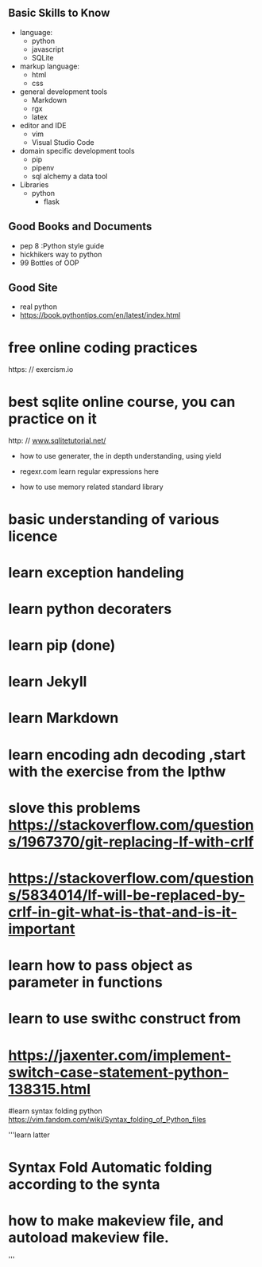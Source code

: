 
## **Basic Skills to Know**

* language:
  * python
  * javascript
  * SQLite
* markup language:
  * html
  * css
* general development tools
  * Markdown
  * rgx
  * latex
* editor and IDE
  * vim
  * Visual Studio Code
* domain specific development tools
  * pip
  * pipenv
  * sql alchemy    a data tool
* Libraries
  * python
    * flask


## **Good Books and Documents**

* pep 8 :Python style guide 
* hickhikers way to python
* 99 Bottles of OOP

## **Good Site**
* real python
* https://book.pythontips.com/en/latest/index.html


# free online coding practices
https: // exercism.io

# best sqlite online course, you can practice on it
http: // www.sqlitetutorial.net/


* how to use generater, the in depth understanding, using yield

* regexr.com learn regular expressions here

* how to use memory related standard library

# basic understanding of various licence

# learn exception handeling

# learn python decoraters

# learn pip (done)

# learn Jekyll

# learn Markdown

# learn encoding adn decoding ,start with the exercise from the lpthw

# slove this problems  https://stackoverflow.com/questions/1967370/git-replacing-lf-with-crlf
# https://stackoverflow.com/questions/5834014/lf-will-be-replaced-by-crlf-in-git-what-is-that-and-is-it-important

# learn how to pass object as parameter in functions

# learn to use swithc construct from
# https://jaxenter.com/implement-switch-case-statement-python-138315.html




#learn syntax folding python
https://vim.fandom.com/wiki/Syntax_folding_of_Python_files


'''learn latter
# Syntax Fold  Automatic folding according to the synta 

# how to make makeview file, and autoload makeview file.
'''